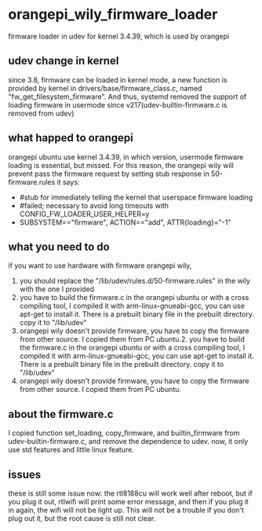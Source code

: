 # orangepi_wily_firmware_loader
firmware loader in udev for kernel 3.4.39, which is used by orangepi

## udev change in kernel
since 3.8, firmware can be loaded in kernel mode, a new function is provided by kernel in drivers/base/firmware_class.c, named "fw_get_filesystem_firmware".
And thus, systemd removed the support of loading firmware in usermode since v217(udev-builtin-firmware.c is removed from udev)

## what happed to orangepi
orangepi ubuntu use kernel 3.4.39, in which version, usermode firmware loading is essential, but missed. For this reason, the orangepi wily will prevent pass the firmware request by setting stub response in 50-firmware.rules
it says:
- #stub for immediately telling the kernel that userspace firmware loading
- #failed; necessary to avoid long timeouts with CONFIG_FW_LOADER_USER_HELPER=y
- SUBSYSTEM=="firmware", ACTION=="add", ATTR{loading}="-1"

## what you need to do
if you want to use hardware with firmware orangepi wily, 
1. you should replace the "/lib/udev/rules.d/50-firmware.rules" in the wily with the one I provided
2. you have to build the firmware.c in the orangepi ubuntu or with a cross compiling tool, I compiled it with arm-linux-gnueabi-gcc, you can use apt-get to install it. There is a prebuilt binary file in the prebuilt directory. copy it to "/lib/udev"
3. orangepi wily doesn't provide firmware, you have to copy the firmware from other source. I copied them from PC ubuntu.2. you have to build the firmware.c in the orangepi ubuntu or with a cross compiling tool, I compiled it with arm-linux-gnueabi-gcc, you can use apt-get to install it. There is a prebuilt binary file in the prebuilt directory. copy it to "/lib/udev"
3. orangepi wily doesn't provide firmware, you have to copy the firmware from other source. I copied them from PC ubuntu.

## about the firmware.c
I copied function set_loading, copy_firmware, and builtin_firmware from udev-builtin-firmware.c, and remove the dependence to udev. now, it only use std features and little linux feature.

## issues
these is still some issue now:
the rtl8188cu will work well after reboot, but if you plug it out, rtlwifi will print some error message, and then if you plug it in again, the wifi will not be light up. This will not be a trouble if you don't plug out it, but the root cause is still not clear.
